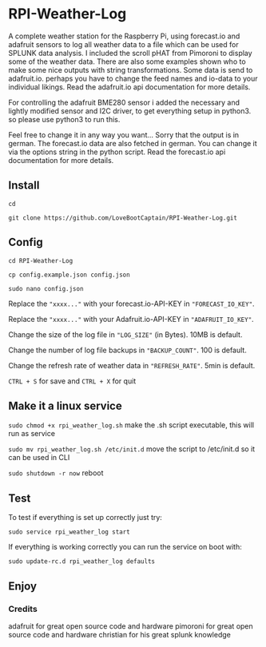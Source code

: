 # RPI-Weather-Log
A complete weather station for the Raspberry Pi, using forecast.io and adafruit sensors to log all weather data to a file 
which can be used for SPLUNK data analysis. I included the scroll pHAT from Pimoroni to display some of the weather data. 
There are also some examples shown who to make some nice outputs with string transformations. Some data is send to 
adafruit.io. perhaps you have to change the feed names and io-data to your individual likings. Read the adafruit.io 
api documentation for more details.

For controlling the adafruit BME280 sensor i added the necessary and lightly modified sensor and I2C driver, to get 
everything setup in python3. so please use python3 to run this.

Feel free to change it in any way you want... Sorry that the output is in german. The forecast.io data are also fetched
in german. You can change it via the options string in the python script. Read the forecast.io api documentation for 
more details.

## Install

`cd`

`git clone https://github.com/LoveBootCaptain/RPI-Weather-Log.git`

## Config

`cd RPI-Weather-Log`

`cp config.example.json config.json`

`sudo nano config.json`

Replace the `"xxxx..."` with your forecast.io-API-KEY in `"FORECAST_IO_KEY"`.

Replace the `"xxxx..."` with your Adafruit.io-API-KEY in `"ADAFRUIT_IO_KEY"`.

Change the size of the log file in `"LOG_SIZE"` (in Bytes). 10MB is default.

Change the number of log file backups in `"BACKUP_COUNT"`. 100 is default.

Change the refresh rate of weather data in `"REFRESH_RATE"`. 5min is default.

`CTRL + S` for save and `CTRL + X` for quit

## Make it a linux service

`sudo chmod +x rpi_weather_log.sh` make the .sh script executable, this will run as service

`sudo mv rpi_weather_log.sh /etc/init.d` move the script to /etc/init.d so it can be used in CLI

`sudo shutdown -r now` reboot

## Test

To test if everything is set up correctly just try:

`sudo service rpi_weather_log start`

If everything is working correctly you can run the service on boot with:

`sudo update-rc.d rpi_weather_log defaults`

## Enjoy

### Credits

adafruit for great open source code and hardware
pimoroni for great open source code and hardware
christian for his great splunk knowledge